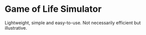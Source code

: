 # Game of Life Simulator
Lightweight, simple and easy-to-use. Not necessarily efficient but illustrative.
